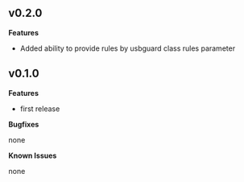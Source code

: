 ## v0.2.0

**Features**

* Added ability to provide rules by usbguard class rules parameter

## v0.1.0

**Features**

* first release

**Bugfixes**

none

**Known Issues**

none
